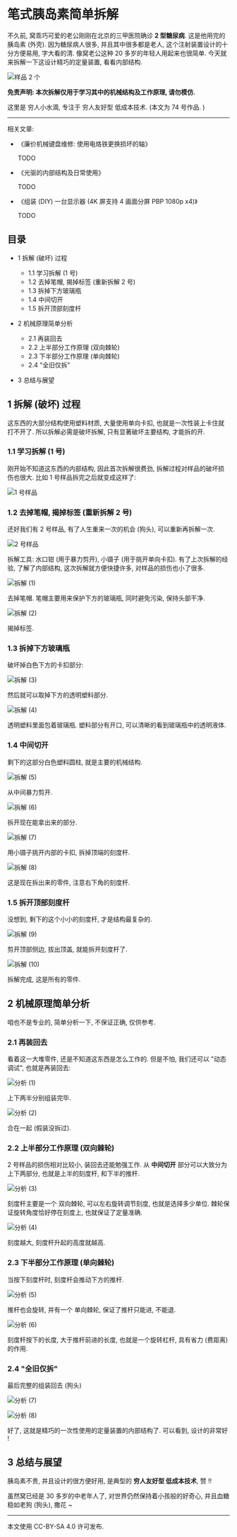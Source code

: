 # 笔式胰岛素简单拆解

不久前, 窝乖巧可爱的老公刚刚在北京的三甲医院确诊 **2 型糖尿病**.
这是他用完的胰岛素 (外壳).
因为糖尿病人很多, 并且其中很多都是老人, 这个注射装置设计的十分方便易用, 字大看的清.
像窝老公这种 20 多岁的年轻人用起来也很简单.
今天就来拆解一下这设计精巧的定量装置, 看看内部结构.

![样品 2 个](./图/0-p-1.png)

**免责声明: 本次拆解仅用于学习其中的机械结构及工作原理, 请勿模仿.**

这里是 穷人小水滴, 专注于 穷人友好型 低成本技术. (本文为 74 号作品. )

----

相关文章:

+ 《廉价机械键盘维修: 使用电烙铁更换损坏的轴》

  TODO

+ 《光驱的内部结构及日常使用》

  TODO

+ 《组装 (DIY) 一台显示器 (4K 屏支持 4 画面分屏 PBP 1080p x4)》

  TODO


## 目录

+ 1 拆解 (破坏) 过程

  - 1.1 学习拆解 (1 号)
  - 1.2 去掉笔帽, 揭掉标签 (重新拆解 2 号)
  - 1.3 拆掉下方玻璃瓶
  - 1.4 中间切开
  - 1.5 拆开顶部刻度杆

+ 2 机械原理简单分析

  - 2.1 再装回去
  - 2.2 上半部分工作原理 (双向棘轮)
  - 2.3 下半部分工作原理 (单向棘轮)
  - 2.4 "全旧仅拆"

+ 3 总结与展望


## 1 拆解 (破坏) 过程

这东西的大部分结构使用塑料材质, 大量使用单向卡扣, 也就是一次性装上卡住就打不开了.
所以拆解必需是破坏拆解, 只有显著破坏主要结构, 才能拆的开.

### 1.1 学习拆解 (1 号)

刚开始不知道这东西的内部结构, 因此首次拆解很费劲, 拆解过程对样品的破坏损伤也很大.
比如 1 号样品拆完之后就变成这样了:

![1 号样品](./图/11-p-1.png)

### 1.2 去掉笔帽, 揭掉标签 (重新拆解 2 号)

还好我们有 2 号样品, 有了人生重来一次的机会 (狗头), 可以重新再拆解一次.

![2 号样品](./图/12-p-1.png)

拆解工具: 水口钳 (用于暴力剪开), 小镊子 (用于挑开单向卡扣).
有了上次拆解的经验, 了解了内部结构, 这次拆解就方便快捷许多, 对样品的损伤也小了很多.

![拆解 (1)](./图/12-p-2.png)

去掉笔帽. 笔帽主要用来保护下方的玻璃瓶, 同时避免污染, 保持头部干净.

![拆解 (2)](./图/12-p-3.png)

揭掉标签.

### 1.3 拆掉下方玻璃瓶

破坏掉白色下方的卡扣部分:

![拆解 (3)](./图/13-p-1.png)

然后就可以取掉下方的透明塑料部分.

![拆解 (4)](./图/13-p-2.png)

透明塑料里面包着玻璃瓶.
塑料部分有开口, 可以清晰的看到玻璃瓶中的透明液体.

### 1.4 中间切开

剩下的这部分白色塑料圆柱, 就是主要的机械结构.

![拆解 (5)](./图/14-p-1.png)

从中间暴力剪开.

![拆解 (6)](./图/14-p-2.png)

拆开现在能拿出来的部分.

![拆解 (7)](./图/14-p-3.png)

用小镊子挑开内部的卡扣, 拆掉顶端的刻度杆.

![拆解 (8)](./图/14-p-4.png)

这是现在拆出来的零件, 注意右下角的刻度杆.

### 1.5 拆开顶部刻度杆

没想到, 剩下的这个小小的刻度杆, 才是结构最复杂的.

![拆解 (9)](./图/15-p-1.png)

剪开顶部侧边, 拔出顶盖, 就能拆开刻度杆了.

![拆解 (10)](./图/15-p-2.png)

拆解完成, 这是所有的零件.


## 2 机械原理简单分析

咱也不是专业的, 简单分析一下, 不保证正确, 仅供参考.

### 2.1 再装回去

看着这一大堆零件, 还是不知道这东西是怎么工作的.
但是不怕, 我们还可以 "动态调试", 也就是再装回去:

![分析 (1)](./图/21-p-1.png)

上下两半分别组装完毕.

![分析 (2)](./图/21-p-2.png)

合在一起 (假装没拆过).

### 2.2 上半部分工作原理 (双向棘轮)

2 号样品的损伤相对比较小, 装回去还能勉强工作.
从 **中间切开** 部分可以大致分为上下两部分, 也就是上半的刻度杆, 和下半的推杆.

![分析 (3)](./图/22-p-1.png)

刻度杆主要是一个 双向棘轮, 可以左右旋转调节刻度, 也就是选择多少单位.
棘轮保证旋转角度恰好停在刻度上, 也就保证了定量准确.

![分析 (4)](./图/22-p-2.png)

刻度越大, 刻度杆升起的高度就越高.

### 2.3 下半部分工作原理 (单向棘轮)

当按下刻度杆时, 刻度杆会推动下方的推杆.

![分析 (5)](./图/23-p-1.png)

推杆也会旋转, 并有一个 单向棘轮, 保证了推杆只能进, 不能退.

![分析 (6)](./图/23-p-2.png)

刻度杆按下的长度, 大于推杆前进的长度, 也就是一个旋转杠杆, 具有省力 (费距离) 的作用.

### 2.4 "全旧仅拆"

最后完整的组装回去 (狗头)

![分析 (7)](./图/24-p-1.png)

![分析 (8)](./图/24-p-2.png)

好了, 这就是精巧的一次性使用的定量装置的内部结构了.
可以看到, 设计的非常好 !


## 3 总结与展望

胰岛素不贵, 并且设计的很方便好用, 是典型的 **穷人友好型 低成本技术**, 赞 !!

虽然窝已经是 30 多岁的中老年人了, 对世界仍然保持着小孩般的好奇心,
并且血糖稳如老狗 (狗头), 撒花 ~

----

本文使用 CC-BY-SA 4.0 许可发布.
